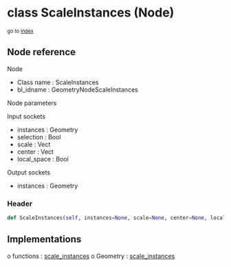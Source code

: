 # class ScaleInstances (Node)

<sub>go to [index](/docs/index.md)</sub>

## Node reference

Node
 - Class name : ScaleInstances
 - bl_idname : GeometryNodeScaleInstances

Node parameters

Input sockets
 - instances : Geometry
 - selection : Bool
 - scale : Vect
 - center : Vect
 - local_space : Bool

Output sockets
 - instances : Geometry

### Header

``` python
def ScaleInstances(self, instances=None, scale=None, center=None, local_space=None, selection=None, node_label=None, node_color=None):
```

## Implementations

o functions : [scale_instances](/docs/classes/scale_instances.md)
o Geometry : [scale_instances](/docs/classes/scale_instances.md) 

